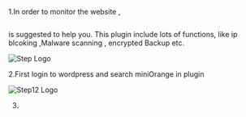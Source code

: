 1.In order to monitor the website , <pre><code class="miniOrange"></code></pre> is suggested to help you.
  This plugin include lots of functions, like ip blcoking ,Malware scanning , encrypted Backup etc.
  
  
![Step Logo](./aassets/Step2_11.png) 

2.First login to wordpress and search miniOrange in plugin

![Step12 Logo](./aassets/Step2_12.png)

3.
  
